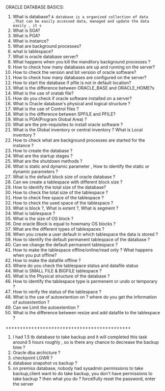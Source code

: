 ORACLE DATABASE BASICS:
1. What is database?
`A database is a organized collection of data ,That can be easily accessed data, managed and update the data easily , it s`
2. What is SGA?
3. What is PGA?
4. What is instance?
5. What are background processes?
6. what is tablespace?
7. What is oracle database server?
8. What happens when you kill the manditory background processes ?
9. How to check how many databases are up and running on the server?
10. How to check the version and bit version of oracle software?
11. How to check how many databases are configured on the server?
12. How to start the database if pfile is not in default location?
13. What is the difference between ORACLE_BASE and ORACLE_HOME?s
14. What is the use of oratab file?
15. How do you check if oracle software installed on a server?
16. What is  Oracle database's physical and logical structure ?
17. What is the use of Control files ?
18. What is the difference between SPFILE and PFILE?
19. What is PGA(Program Global Area) ?
20. What are the pre-requisites to install oracle software ?
21. What is the Global inventory or central inventory ? What is Local inventory ?
22. How to check what are background processes are started for the instance ?
23. How to create the database ?
24. What are the startup stages ?
25. What are the shutdown methods ?
26. What is static and dynamic parameter , How to identify the static or dynamic parameters ?
27. What is the default block size of oracle database ?
28. Can we create a tablespace with different block size ?
29. How to identify the total size of the database?
30. How to check the total size of the tablespace ?
31. How to check free space of the tablespace ?
32. How to check the used space of the tablespace ?
33. What is block ?, What is extent ?, What is segment ?
34. What is tablespace ?
35. What is the size of OS block ?
36. One oracle Block is equal to howmany OS blocks ?
37. What are the different types of tablespaces ?
38. When you create a user default in which tablespace the data is stored ?
39. How to identify the default permanent tablespace of the database ?
40. Can we change the default permanent tablespace ?
41. How to make the tablespace offline/online/read only ? What happens when you put offline?
42. How to make the datafile offline ?
43. Where do you check the tablespace status and datafile status 
44. What is SMALL FILE & BIGFILE tablespace ?
45. What is the Physical structure of the database ?
46. How to identify the tablespace type is permenent or undo or temporary ?
47. How to verify the status of the tablespace ?
48. What is the use of autoextention on ? where do you get the information of autoextention ?
49. Can we Limit the autoextention ?
50. What is the difference between resize and add datafile to the tablespace ?

++++++++++++++++++++++++++++++++++++++++++++

1. I had 1.5 tb database to take backup and it will completed this task around 5 hours roughly , so is there any chance to decrease the backup time ?
2. Oracle dba archicture ?
3. checkpoint LGWR ?
4. database snapshot vs backup ?
5. on premiss database, nobody had sysadmin permissions to take backup,client want to do take backup, you don't have permissions to take backup ? then what you do ?
   forcelfully reset the password, enter the server